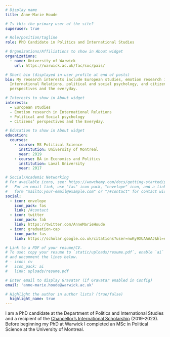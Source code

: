 ```yaml
---
# Display name
title: Anne-Marie Houde

# Is this the primary user of the site?
superuser: true

# Role/position/tagline
role: PhD Candidate in Politics and International Studies

# Organizations/Affiliations to show in About widget
organizations:
  - name: University of Warwick
    url: https://warwick.ac.uk/fac/soc/pais/

# Short bio (displayed in user profile at end of posts)
bio: My research interests include European studies, emotion research in
  International Relations, political and social psychology, and citizens’
  perspectives and the everyday.

# Interests to show in About widget
interests:
  - European studies
  - Emotion research in International Relations
  - Political and Social psychology
  - Citizens’ perspectives and the Everyday.

# Education to show in About widget
education:
  courses:
    - course: MS Political Science
      institution: University of Montreal
      year: 2019
    - course: BA in Economics and Politics
      institution: Laval University
      year: 2017

# Social/Academic Networking
# For available icons, see: https://wowchemy.com/docs/getting-started/page-builder/#icons
#   For an email link, use "fas" icon pack, "envelope" icon, and a link in the
#   form "mailto:your-email@example.com" or "/#contact" for contact widget.
social:
  - icon: envelope
    icon_pack: fas
    link: /#contact
  - icon: twitter
    icon_pack: fab
    link: https://twitter.com/AnneMarieHoude
  - icon: graduation-cap
    icon_pack: fas
    link: https://scholar.google.co.uk/citations?user=nwKy9XUAAAAJ&hl=en&authuser=1

# Link to a PDF of your resume/CV.
# To use: copy your resume to `static/uploads/resume.pdf`, enable `ai` icons in `params.toml`,
# and uncomment the lines below.
# - icon: cv
#   icon_pack: ai
#   link: uploads/resume.pdf

# Enter email to display Gravatar (if Gravatar enabled in Config)
email: 'anne-marie.houde@warwick.ac.uk'

# Highlight the author in author lists? (true/false)
  highlight_name: true
---
```


I am a PhD candidate at the Department of Politics and International Studies and a recipient of the [Chancellor’s International Scholarship](https://warwick.ac.uk/services/dc/schols_fund/scholarships_and_funding/chancellors_int/) (2019-2023). Before beginning my PhD at Warwick I completed an MSc in Political Science at the University of Montreal.
